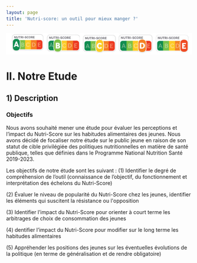 ```yaml
---
layout: page
title: 'Nutri-score: un outil pour mieux manger ?'
---
```


![screenshot](declinaison-logo-nutriscore.jpg)
# II. Notre Etude
## 1) Description
### Objectifs

Nous avons souhaité mener une étude pour évaluer les perceptions et l’impact du Nutri-Score sur les habitudes alimentaires des jeunes. Nous avons décidé de focaliser notre étude sur le public jeune en raison de son statut de cible privilégiée des politiques nutritionnelles en matière de santé publique, telles que définies dans le Programme National Nutrition Santé 2019-2023.

Les objectifs de notre étude sont les suivant : 
(1) Identifier le degré de compréhension de l’outil (connaissance de l’objectif, du fonctionnement et interprétation des échelons du Nutri-Score)

(2) Évaluer le niveau de popularité du Nutri-Score chez les jeunes, identifier les éléments qui suscitent la résistance ou l'opposition

(3) Identifier l’impact du Nutri-Score pour orienter à court terme les arbitrages de choix de consommation des jeunes 

(4) dentifier l’impact du Nutri-Score pour modifier sur le long terme les habitudes alimentaires 

(5) Appréhender les positions des jeunes sur les éventuelles évolutions de la politique (en terme de généralisation et de rendre obligatoire)
